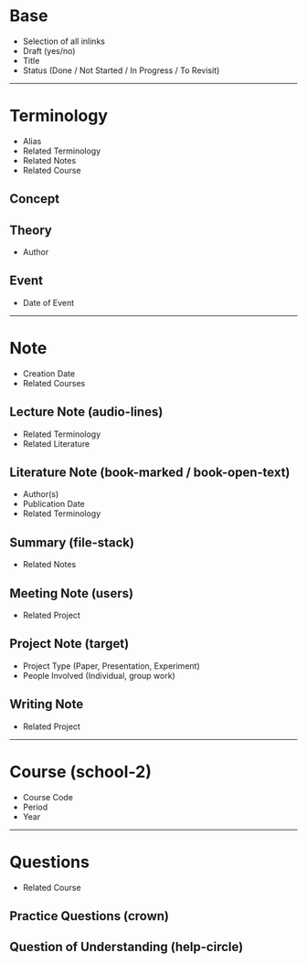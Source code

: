 # Base
- Selection of all inlinks
- Draft (yes/no)
- Title
- Status (Done / Not Started / In Progress / To Revisit)

---
# Terminology
- Alias
- Related Terminology
- Related Notes
- Related Course
## Concept
## Theory
- Author
## Event
- Date of Event

---
# Note
- Creation Date
- Related Courses
## Lecture Note (audio-lines)
- Related Terminology
- Related Literature
## Literature Note (book-marked / book-open-text)
- Author(s)
- Publication Date
- Related Terminology
## Summary (file-stack)
- Related Notes
## Meeting Note (users)
- Related Project
## Project Note (target)
- Project Type (Paper,  Presentation, Experiment)
- People Involved (Individual, group work)
## Writing Note
- Related Project

---
# Course (school-2)
- Course Code
- Period
- Year

---
# Questions
- Related Course
## Practice Questions (crown)
## Question of Understanding (help-circle)